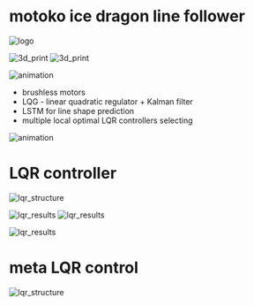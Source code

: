 # motoko ice dragon line follower

![logo](doc/images/ice_dragon_logo.jpg)

![3d_print](doc/images/robot/robot_4.jpg)
![3d_print](doc/images/robot/robot_0.jpg)


![animation](doc/images/robot_lqr.gif)

- brushless motors
- LQG - linear quadratic regulator + Kalman filter
- LSTM for line shape prediction
- multiple local optimal LQR controllers selecting

![animation](doc/images/robot_mlqr.gif)

 
# LQR controller

![lqr_structure](doc/diagrams/control-lqri_synth.png)

![lqr_results](simulations/lqr_controller/results/poles.png)
![lqr_results](simulations/lqr_controller/results/poles_mesh_cl.png)

![lqr_results](simulations/lqr_controller/results/closed_loop_response.png)

# meta LQR control
![lqr_structure](doc/diagrams/control-mlqri.png)
